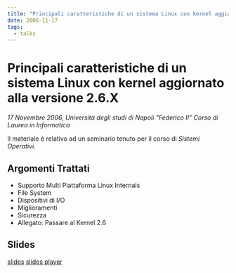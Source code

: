 ```yaml
---
title: "Principali caratteristiche di un sistema Linux con kernel aggiornato alla versione 2.6.X"
date: 2006-11-17
tags:
  - talks
---
```


# Principali caratteristiche di un sistema Linux con kernel aggiornato alla versione 2.6.X

_17 Novembre 2006, Università degli studi di Napoli "Federico II"
Corso di Laurea in Informatica_

Il materiale è relativo ad un seminario tenuto per il corso di _Sistemi Operativi_.

<!-- truncate -->

## Argomenti Trattati

* Supporto Multi Piattaforma Linux Internals
* File System
* Dispositivi di I/O
* Miglioramenti
* Sicurezza
* Allegato: Passare al Kernel 2.6

## Slides

[<i class="fa fa-download" aria-hidden="true"></i> slides](/downloads/talks/linux-2_6-features.pdf)
[<i class="fa fa-info-circle" aria-hidden="true"></i> slides player](https://slideplayer.it/slide/7567/)
